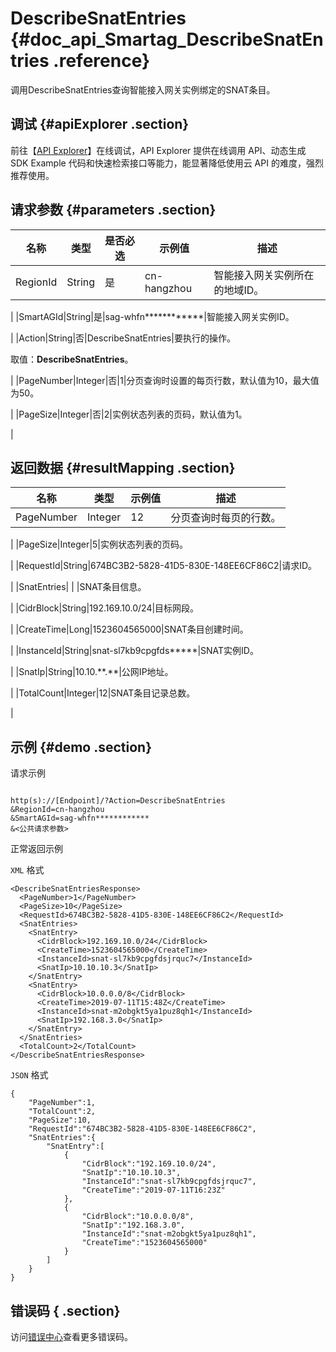# DescribeSnatEntries {#doc_api_Smartag_DescribeSnatEntries .reference}

调用DescribeSnatEntries查询智能接入网关实例绑定的SNAT条目。

## 调试 {#apiExplorer .section}

前往【[API Explorer](https://api.aliyun.com/#product=Smartag&api=DescribeSnatEntries)】在线调试，API Explorer 提供在线调用 API、动态生成 SDK Example 代码和快速检索接口等能力，能显著降低使用云 API 的难度，强烈推荐使用。

## 请求参数 {#parameters .section}

|名称|类型|是否必选|示例值|描述|
|--|--|----|---|--|
|RegionId|String|是|cn-hangzhou|智能接入网关实例所在的地域ID。

 |
|SmartAGId|String|是|sag-whfn\*\*\*\*\*\*\*\*\*\*\*\*|智能接入网关实例ID。

 |
|Action|String|否|DescribeSnatEntries|要执行的操作。

 取值：**DescribeSnatEntries**。

 |
|PageNumber|Integer|否|1|分页查询时设置的每页行数，默认值为10，最大值为50。

 |
|PageSize|Integer|否|2|实例状态列表的页码，默认值为1。

 |

## 返回数据 {#resultMapping .section}

|名称|类型|示例值|描述|
|--|--|---|--|
|PageNumber|Integer|12|分页查询时每页的行数。

 |
|PageSize|Integer|5|实例状态列表的页码。

 |
|RequestId|String|674BC3B2-5828-41D5-830E-148EE6CF86C2|请求ID。

 |
|SnatEntries| | |SNAT条目信息。

 |
|CidrBlock|String|192.169.10.0/24|目标网段。

 |
|CreateTime|Long|1523604565000|SNAT条目创建时间。

 |
|InstanceId|String|snat-sl7kb9cpgfds\*\*\*\*\*|SNAT实例ID。

 |
|SnatIp|String|10.10.\*\*.\*\*|公网IP地址。

 |
|TotalCount|Integer|12|SNAT条目记录总数。

 |

## 示例 {#demo .section}

请求示例

``` {#request_demo}

http(s)://[Endpoint]/?Action=DescribeSnatEntries
&RegionId=cn-hangzhou
&SmartAGId=sag-whfn************
&<公共请求参数>

```

正常返回示例

`XML` 格式

``` {#xml_return_success_demo}
<DescribeSnatEntriesResponse>
  <PageNumber>1</PageNumber>
  <PageSize>10</PageSize>
  <RequestId>674BC3B2-5828-41D5-830E-148EE6CF86C2</RequestId>
  <SnatEntries>
    <SnatEntry>
      <CidrBlock>192.169.10.0/24</CidrBlock>
      <CreateTime>1523604565000</CreateTime>
      <InstanceId>snat-sl7kb9cpgfdsjrquc7</InstanceId>
      <SnatIp>10.10.10.3</SnatIp>
    </SnatEntry>
    <SnatEntry>
      <CidrBlock>10.0.0.0/8</CidrBlock>
      <CreateTime>2019-07-11T15:48Z</CreateTime>
      <InstanceId>snat-m2obgkt5ya1puz8qh1</InstanceId>
      <SnatIp>192.168.3.0</SnatIp>
    </SnatEntry>
  </SnatEntries>
  <TotalCount>2</TotalCount>
</DescribeSnatEntriesResponse>

```

`JSON` 格式

``` {#json_return_success_demo}
{
	"PageNumber":1,
	"TotalCount":2,
	"PageSize":10,
	"RequestId":"674BC3B2-5828-41D5-830E-148EE6CF86C2",
	"SnatEntries":{
		"SnatEntry":[
			{
				"CidrBlock":"192.169.10.0/24",
				"SnatIp":"10.10.10.3",
				"InstanceId":"snat-sl7kb9cpgfdsjrquc7",
				"CreateTime":"2019-07-11T16:23Z"
			},
			{
				"CidrBlock":"10.0.0.0/8",
				"SnatIp":"192.168.3.0",
				"InstanceId":"snat-m2obgkt5ya1puz8qh1",
				"CreateTime":"1523604565000"
			}
		]
	}
}
```

## 错误码 { .section}

访问[错误中心](https://error-center.alibabacloud.com/status/product/Smartag)查看更多错误码。

